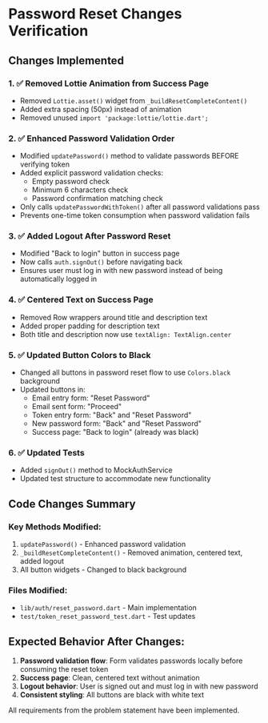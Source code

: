 # Password Reset Changes Verification

## Changes Implemented

### 1. ✅ Removed Lottie Animation from Success Page
- Removed `Lottie.asset()` widget from `_buildResetCompleteContent()`
- Added extra spacing (50px) instead of animation
- Removed unused `import 'package:lottie/lottie.dart';`

### 2. ✅ Enhanced Password Validation Order
- Modified `updatePassword()` method to validate passwords BEFORE verifying token
- Added explicit password validation checks:
  - Empty password check
  - Minimum 6 characters check
  - Password confirmation matching check
- Only calls `updatePasswordWithToken()` after all password validations pass
- Prevents one-time token consumption when password validation fails

### 3. ✅ Added Logout After Password Reset
- Modified "Back to login" button in success page
- Now calls `auth.signOut()` before navigating back
- Ensures user must log in with new password instead of being automatically logged in

### 4. ✅ Centered Text on Success Page
- Removed Row wrappers around title and description text
- Added proper padding for description text
- Both title and description now use `textAlign: TextAlign.center`

### 5. ✅ Updated Button Colors to Black
- Changed all buttons in password reset flow to use `Colors.black` background
- Updated buttons in:
  - Email entry form: "Reset Password"
  - Email sent form: "Proceed"
  - Token entry form: "Back" and "Reset Password"
  - New password form: "Back" and "Reset Password"
  - Success page: "Back to login" (already was black)

### 6. ✅ Updated Tests
- Added `signOut()` method to MockAuthService
- Updated test structure to accommodate new functionality

## Code Changes Summary

### Key Methods Modified:
1. `updatePassword()` - Enhanced password validation
2. `_buildResetCompleteContent()` - Removed animation, centered text, added logout
3. All button widgets - Changed to black background

### Files Modified:
- `lib/auth/reset_password.dart` - Main implementation
- `test/token_reset_password_test.dart` - Test updates

## Expected Behavior After Changes:
1. **Password validation flow**: Form validates passwords locally before consuming the reset token
2. **Success page**: Clean, centered text without animation
3. **Logout behavior**: User is signed out and must log in with new password
4. **Consistent styling**: All buttons are black with white text

All requirements from the problem statement have been implemented.